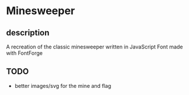 # Minesweeper

## description
A recreation of the classic minesweeper written in JavaScript
Font made with FontForge

## TODO
- better images/svg for the mine and flag